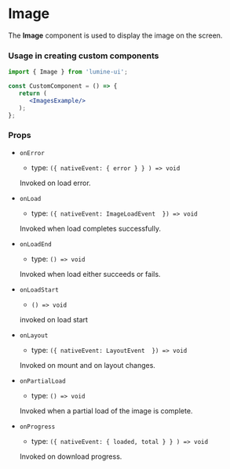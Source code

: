 # Image

The **Image** component is used to display the image on the screen.

### ****Usage in creating custom components****

```jsx
import { Image } from 'lumine-ui';

const CustomComponent = () => {
   return (
      <ImagesExample/>
   );
};
```

### Props

- `onError`
    - type: `({ nativeEvent: { error } }
    ) => void`
    
    Invoked on load error.
    
- `onLoad`
    - type: `({ nativeEvent: ImageLoadEvent
     }) => void`
    
    Invoked when load completes successfully.
    
- `onLoadEnd`
    - type: `() => void`
    
    Invoked when load either succeeds or fails.
    
- `onLoadStart`
    - `() => void`
    
    invoked on load start
    
- `onLayout`
    - type: `({ nativeEvent: LayoutEvent
     }) => void`
    
    Invoked on mount and on layout changes.
    
- `onPartialLoad`
    - type: `() => void`
    
    Invoked when a partial load of the image is complete. 
    
- `onProgress`
    - type: `({ nativeEvent: { loaded, total } }
    ) => void`
    
    Invoked on download progress.
